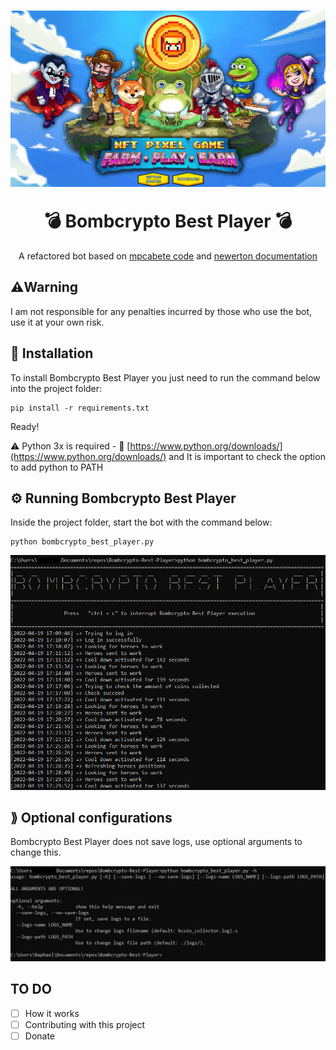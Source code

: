 <h1 align="center">

![Bomb Crypto Banner](https://github.com/followdrabbit/Bombcrypto-Best-Player/blob/main/images/banner.png?raw=true)

  <a>
    💣 Bombcrypto Best Player  💣 
  </a>
</h1>

<p align="center">
A refactored bot based on <a href="https://github.com/mpcabete/bombcrypto-bot">mpcabete code</a> and <a href="https://github.com/newerton/bombcrypto-bot/blob/main/README.md">newerton documentation</a>
</p>

## ⚠️Warning

I am not responsible for any penalties incurred by those who use the bot, use it at your own risk.

## 🔨 Installation


To install Bombcrypto Best Player you just need to run the command below into the project folder:

```
pip install -r requirements.txt
```
Ready! 

⚠️ Python 3x is required - 🔗 [https://www.python.org/downloads/](https://www.python.org/downloads/) and It is important to check the option to add python to PATH


## ⚙ Running Bombcrypto Best Player

Inside the project folder, start the bot with the command below: 

```
python bombcrypto_best_player.py
```


![running_bcbp](https://github.com/followdrabbit/Bombcrypto-Best-Player/blob/main/images/running_bcbp.png?raw=true)


## ⟫ Optional configurations

Bombcrypto Best Player does not save logs, use optional arguments to change this.

![Help menu](https://github.com/followdrabbit/Bombcrypto-Best-Player/blob/main/images/help.png?raw=true)



## TO DO 
- [ ] How it works 
- [ ] Contributing with this project 
- [ ] Donate